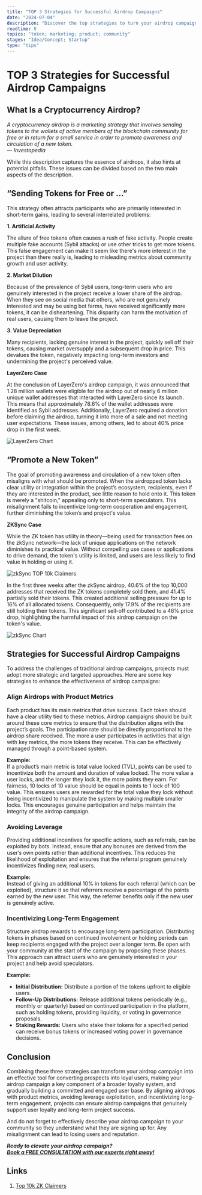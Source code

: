 ```yaml
---
title: "TOP 3 Strategies for Successful Airdrop Campaigns"
date: "2024-07-04"
description: "Discover the top strategies to turn your airdrop campaigns into powerful tools for building a loyal and engaged user base."
readtime: 8
topics: "token; marketing; product; community"
stages: "Idea/Concept; Startup"
type: "tips"
---
```


# TOP 3 Strategies for Successful Airdrop Campaigns

## What Is a Cryptocurrency Airdrop?

*A cryptocurrency airdrop is a marketing strategy that involves sending tokens to the wallets of active members of the blockchain community for free or in return for a small service in order to promote awareness and circulation of a new token.  
— Investopedia*

While this description captures the essence of airdrops, it also hints at potential pitfalls. These issues can be divided based on the two main aspects of the description.

## “Sending Tokens for Free or …”

This strategy often attracts participants who are primarily interested in short-term gains, leading to several interrelated problems:

**1. Artificial Activity**

The allure of free tokens often causes a rush of fake activity. People create multiple fake accounts (Sybil attacks) or use other tricks to get more tokens. This false engagement can make it seem like there's more interest in the project than there really is, leading to misleading metrics about community growth and user activity.

**2. Market Dilution**

Because of the prevalence of Sybil users, long-term users who are genuinely interested in the project receive a lower share of the airdrop. When they see on social media that others, who are not genuinely interested and may be using bot farms, have received significantly more tokens, it can be disheartening. This disparity can harm the motivation of real users, causing them to leave the project.

**3. Value Depreciation**

Many recipients, lacking genuine interest in the project, quickly sell off their tokens, causing market oversupply and a subsequent drop in price. This devalues the token, negatively impacting long-term investors and undermining the project's perceived value.

**LayerZero Case**

At the conclusion of LayerZero's airdrop campaign, it was announced that 1.28 million wallets were eligible for the airdrop out of nearly 6 million unique wallet addresses that interacted with LayerZero since its launch. This means that approximately 78.6% of the wallet addresses were identified as Sybil addresses. Additionally, LayerZero required a donation before claiming the airdrop, turning it into more of a sale and not meeting user expectations. These issues, among others, led to about 40% price drop in the first week.

![LayerZero Chart](https://raw.githubusercontent.com/yozh-io/xpirio-writings/3e931383cfba1e3689c9e4d4f14e074d77430255/images/top_3_strategies_for_successful_airdrop_campaigns/layerzero_chart.png)

## “Promote a New Token”

The goal of promoting awareness and circulation of a new token often misaligns with what should be promoted. When the airdropped token lacks clear utility or integration within the project’s ecosystem, recipients, even if they are interested in the product, see little reason to hold onto it. This token is merely a "shitcoin," appealing only to short-term speculators. This misalignment fails to incentivize long-term cooperation and engagement, further diminishing the token’s and project's value.

**ZKSync Case**

While the ZK token has utility in theory—being used for transaction fees on the zkSync network—the lack of unique applications on the network diminishes its practical value. Without compelling use cases or applications to drive demand, the token's utility is limited, and users are less likely to find value in holding or using it.

![zkSync TOP 10k Claimers](https://raw.githubusercontent.com/yozh-io/xpirio-writings/191375538c75910877d9f4f274df9378149caaee/images/top_3_strategies_for_successful_airdrop_campaigns/zksync_top10k.png)

In the first three weeks after the zkSync airdrop, 40.6% of the top 10,000 addresses that received the ZK tokens completely sold them, and 41.4% partially sold their tokens. This created additional selling pressure for up to 16% of all allocated tokens. Consequently, only 17.9% of the recipients are still holding their tokens. This significant sell-off contributed to a 46% price drop, highlighting the harmful impact of this airdrop campaign on the token's value.

![zkSync Chart](https://raw.githubusercontent.com/yozh-io/xpirio-writings/3e931383cfba1e3689c9e4d4f14e074d77430255/images/top_3_strategies_for_successful_airdrop_campaigns/zksync_chart.png)

## Strategies for Successful Airdrop Campaigns

To address the challenges of traditional airdrop campaigns, projects must adopt more strategic and targeted approaches. Here are some key strategies to enhance the effectiveness of airdrop campaigns:

### Align Airdrops with Product Metrics

Each product has its main metrics that drive success. Each token should have a clear utility tied to these metrics. Airdrop campaigns should be built around these core metrics to ensure that the distribution aligns with the project’s goals. The participation rate should be directly proportional to the airdrop share received. The more a user participates in activities that align with key metrics, the more tokens they receive. This can be effectively managed through a point-based system.

**Example:**  
If a product’s main metric is total value locked (TVL), points can be used to incentivize both the amount and duration of value locked. The more value a user locks, and the longer they lock it, the more points they earn. For fairness, 10 locks of 10 value should be equal in points to 1 lock of 100 value. This ensures users are rewarded for the total value they lock without being incentivized to manipulate the system by making multiple smaller locks. This encourages genuine participation and helps maintain the integrity of the airdrop campaign.

### Avoiding Leverage

Providing additional incentives for specific actions, such as referrals, can be exploited by bots. Instead, ensure that any bonuses are derived from the user’s own points rather than additional incentives. This reduces the likelihood of exploitation and ensures that the referral program genuinely incentivizes finding new, real users.

**Example:**  
Instead of giving an additional 10% in tokens for each referral (which can be exploited), structure it so that referrers receive a percentage of the points earned by the new user. This way, the referrer benefits only if the new user is genuinely active.

### Incentivizing Long-Term Engagement

Structure airdrop rewards to encourage long-term participation. Distributing tokens in phases based on continued involvement or holding periods can keep recipients engaged with the project over a longer term. Be open with your community at the start of the campaign by proposing these phases. This approach can attract users who are genuinely interested in your project and help avoid speculators.

**Example:**  
- **Initial Distribution:** Distribute a portion of the tokens upfront to eligible users.
- **Follow-Up Distributions:** Release additional tokens periodically (e.g., monthly or quarterly) based on continued participation in the platform, such as holding tokens, providing liquidity, or voting in governance proposals.
- **Staking Rewards:** Users who stake their tokens for a specified period can receive bonus tokens or increased voting power in governance decisions.

## Conclusion

Combining these three strategies can transform your airdrop campaign into an effective tool for converting prospects into loyal users, making your airdrop campaign a key component of a broader loyalty system, and gradually building a committed and engaged user base. By aligning airdrops with product metrics, avoiding leverage exploitation, and incentivizing long-term engagement, projects can ensure airdrop campaigns that genuinely support user loyalty and long-term project success. 

And do not forget to effectively describe your airdrop campaign to your community so they understand what they are signing up for. Any misalignment can lead to losing users and reputation.

***Ready to elevate your airdrop campaign?  
[Book a FREE CONSULTATION with our experts right away!](https://calendly.com/artemfrantsiian-xpirio/30min)***

## Links

1. [Top 10k ZK Claimers](https://query.nansen.ai/public/dashboards/uHhTXjQbXiR6OCB1BXlmOAujStIPCfJdPleAknZa?org_slug=default)
